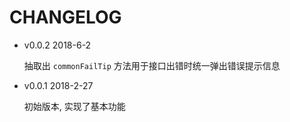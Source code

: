 # CHANGELOG

* v0.0.2 2018-6-2

  抽取出 `commonFailTip` 方法用于接口出错时统一弹出错误提示信息

* v0.0.1 2018-2-27

  初始版本, 实现了基本功能